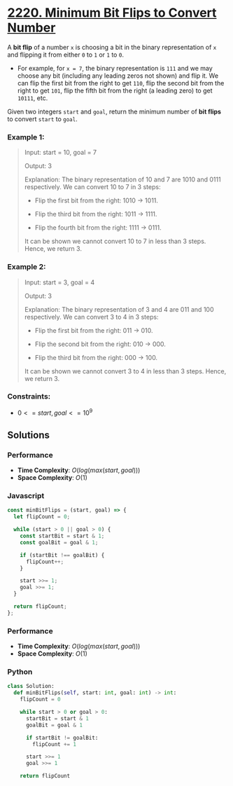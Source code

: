 # [2220. Minimum Bit Flips to Convert Number](https://leetcode.com/problems/minimum-bit-flips-to-convert-number/description/)

A **bit flip** of a number `x` is choosing a bit in the binary representation of `x` and flipping it from either `0` to `1` or `1` to `0`.

- For example, for `x = 7`, the binary representation is `111` and we may choose any bit (including any leading zeros not shown) and flip it. We can flip the first bit from the right to get `110`, flip the second bit from the right to get `101`, flip the fifth bit from the right (a leading zero) to get `10111`, etc.

Given two integers `start` and `goal`, return the minimum number of **bit flips** to convert `start` to `goal`.

 
### Example 1:
> Input: start = 10, goal = 7
>
> Output: 3
>
> Explanation: The binary representation of 10 and 7 are 1010 and 0111 respectively. We can convert 10 to 7 in 3 steps:
>
> - Flip the first bit from the right: 1010 -> 1011.
>
> - Flip the third bit from the right: 1011 -> 1111.
>
> - Flip the fourth bit from the right: 1111 -> 0111.
>
> It can be shown we cannot convert 10 to 7 in less than 3 steps. Hence, we return 3.


### Example 2:
> Input: start = 3, goal = 4
>
> Output: 3
>
> Explanation: The binary representation of 3 and 4 are 011 and 100 respectively. We can convert 3 to 4 in 3 steps:
>
> - Flip the first bit from the right: 011 -> 010.
>
> - Flip the second bit from the right: 010 -> 000.
>
> - Flip the third bit from the right: 000 -> 100.
>
> It can be shown we cannot convert 3 to 4 in less than 3 steps. Hence, we return 3.
 

### Constraints:
- $0 <= start, goal <= 10^{9}$


## Solutions

### Performance

- **Time Complexity**: $O(log(max(start, goal)))$
- **Space Complexity**: $O(1)$

### Javascript
```javascript
const minBitFlips = (start, goal) => {
  let flipCount = 0;

  while (start > 0 || goal > 0) {
    const startBit = start & 1;
    const goalBit = goal & 1;

    if (startBit !== goalBit) {
      flipCount++;
    }

    start >>= 1;
    goal >>= 1;
  }

  return flipCount;
};
```

### Performance

- **Time Complexity**: $O(log(max(start, goal)))$
- **Space Complexity**: $O(1)$

### Python
```python
class Solution:
  def minBitFlips(self, start: int, goal: int) -> int:
    flipCount = 0

    while start > 0 or goal > 0:
      startBit = start & 1
      goalBit = goal & 1

      if startBit != goalBit:
        flipCount += 1

      start >>= 1
      goal >>= 1

    return flipCount
```
